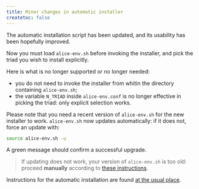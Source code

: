 ```yaml
---
title: Minor changes in automatic installer
createtoc: false
---
```


The automatic installation script has been updated, and its usability
has been hopefully improved.

Now you must load `alice-env.sh` before invoking the installer, and
pick the triad you wish to install explicitly.

Here is what is no longer supported or no longer needed:

* you do not need to invoke the installer from whitin the directory
  containing `alice-env.sh`;
* the variable `N_TRIAD` inside `alice-env.conf` is no longer
  effective in picking the triad: only explicit selection works.

Please note that you need a recent version of `alice-env.sh` for the
new installer to work. `alice-env.sh` now updates automatically: if it
does not, force an update with:

```bash
source alice-env.sh -u
```

A green message should confirm a successful upgrade.

> If updating does not work, your version of `alice-env.sh` is too
> old: proceed **manually** according to
> [these instructions](/2014/08/13/alice-env-changes).

Instructions for the automatic installation are found
[at the usual place](/alice/install-aliroot/auto).
